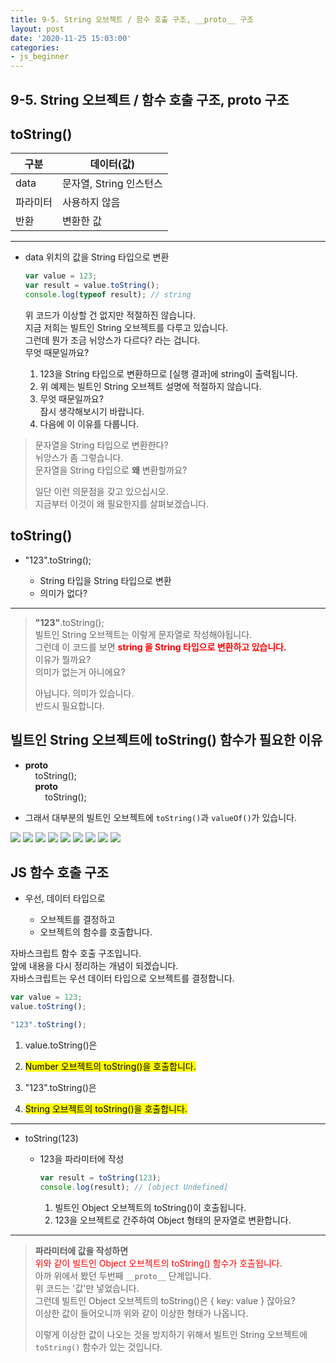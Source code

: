 ```yaml
---
title: 9-5. String 오브젝트 / 함수 호출 구조, __proto__ 구조
layout: post
date: '2020-11-25 15:03:00'
categories:
- js_beginner
---
```


## 9-5. String 오브젝트 / 함수 호출 구조, __proto__ 구조

## toString()

|구분|데이터(값)|
|---|---------|
|data|문자열, String 인스턴스|
|파라미터|사용하지 않음|
|반환|변환한 값|

---

* data 위치의 값을 String 타입으로 변환

    ```javascript
    var value = 123;
    var result = value.toString();
    console.log(typeof result); // string
    ```
    
    위 코드가 이상할 건 없지만 적절하진 않습니다.  
    지금 저희는 빌트인 String 오브젝트를 다루고 있습니다.  
    그런데 뭔가 조금 뉘앙스가 다르다? 라는 겁니다.  
    무엇 때문일까요?
    
    1. 123을 String 타입으로 변환하므로 [실행 결과]에 string이 출력됩니다.
    2. 위 예제는 빌트인 String 오브젝트 설명에 적절하지 않습니다.
    3. 무엇 때문일까요?  
       잠시 생각해보시기 바랍니다.
    4. 다음에 이 이유를 다룹니다.

>문자열을 String 타입으로 변환한다?  
>뉘앙스가 좀 그렇습니다.  
>문자열을 String 타입으로 **왜** 변환할까요?
>
>일단 이런 의문점을 갖고 있으십시오.  
>지금부터 이것이 왜 필요한지를 살펴보겠습니다.

## toString()

* "123".toString();  

    * String 타입을 String 타입으로 변환
    * 의미가 없다?
    
---

>**"123"**.toString();  
>빌트인 String 오브젝트는 이렇게 문자열로 작성해야됩니다.  
>그런데 이 코드를 보면 **<span style="color:red">string 을 String 타입으로 변환하고 있습니다.</span>**  
>이유가 뭘까요?  
>의미가 없는거 아니에요?  
>
>아닙니다. 의미가 있습니다.  
>반드시 필요합니다.

## 빌트인 String 오브젝트에 toString() 함수가 필요한 이유

* __proto__  
  &nbsp;&nbsp;&nbsp;&nbsp;toString();  
  &nbsp;&nbsp;&nbsp;&nbsp;__proto__  
  &nbsp;&nbsp;&nbsp;&nbsp;&nbsp;&nbsp;&nbsp;&nbsp;toString();
  
* 그래서 대부분의 빌트인 오브젝트에 `toString()`과 `valueOf()`가 있습니다.

![](/static/img/script/image201.jpg)
![](/static/img/script/image202.jpg)
![](/static/img/script/image203.jpg)
![](/static/img/script/image204.jpg)
![](/static/img/script/image205.jpg)
![](/static/img/script/image206.jpg)
![](/static/img/script/image207.jpg)
![](/static/img/script/image208.jpg)
![](/static/img/script/image209.jpg)

## JS 함수 호출 구조

* 우선, 데이터 타입으로

    * 오브젝트를 결정하고
    * 오브젝트의 함수를 호출합니다.

자바스크립트 함수 호출 구조입니다.  
앞에 내용을 다시 정리하는 개념이 되겠습니다.  
자바스크립트는 우선 데이터 타입으로 오브젝트를 결정합니다.

```javascript
var value = 123;
value.toString();

"123".toString();
```

1. value.toString()은
2. <mark>Number 오브젝트의 toString()을 호출합니다.</mark>

3. "123".toString()은
4. <mark>String 오브젝트의 toString()을 호출합니다.</mark>
    
---

* toString(123)

    * 123을 파라미터에 작성
    
        ```javascript
        var result = toString(123);
        console.log(result); // [object Undefined]
        ```
        
        1. 빌트인 Object 오브젝트의 toString()이 호출됩니다.
        2. 123을 오브젝트로 간주하여 Object 형태의 문자열로 변환합니다.
        
---

>**파라미터에 값을 작성하면**  
><span style="color:red">위와 같이 빌트인 Object 오브젝트의 toString() 함수가 호출됩니다.</span>  
>아까 위에서 봤던 두번째 `__proto__` 단계입니다.  
>위 코드는 '값'만 넣었습니다.  
>그런데 빌트인 Object 오브젝트의 toString()은 { key: value } 잖아요?  
>이상한 값이 들어오니까 위와 같이 이상한 형태가 나옵니다.
>
>이렇게 이상한 값이 나오는 것을 방지하기 위해서 빌트인 String 오브젝트에 `toString()` 함수가 있는 것입니다.